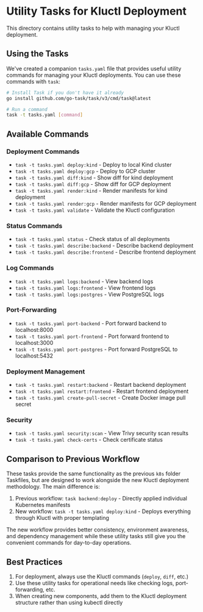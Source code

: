 # Utility Tasks for Kluctl Deployment

This directory contains utility tasks to help with managing your Kluctl deployment.

## Using the Tasks

We've created a companion `tasks.yaml` file that provides useful utility commands for managing your Kluctl deployments. You can use these commands with `task`:

```bash
# Install Task if you don't have it already
go install github.com/go-task/task/v3/cmd/task@latest

# Run a command
task -t tasks.yaml [command]
```

## Available Commands

### Deployment Commands

- `task -t tasks.yaml deploy:kind` - Deploy to local Kind cluster
- `task -t tasks.yaml deploy:gcp` - Deploy to GCP cluster
- `task -t tasks.yaml diff:kind` - Show diff for kind deployment
- `task -t tasks.yaml diff:gcp` - Show diff for GCP deployment
- `task -t tasks.yaml render:kind` - Render manifests for kind deployment
- `task -t tasks.yaml render:gcp` - Render manifests for GCP deployment
- `task -t tasks.yaml validate` - Validate the Kluctl configuration

### Status Commands

- `task -t tasks.yaml status` - Check status of all deployments
- `task -t tasks.yaml describe:backend` - Describe backend deployment
- `task -t tasks.yaml describe:frontend` - Describe frontend deployment

### Log Commands

- `task -t tasks.yaml logs:backend` - View backend logs
- `task -t tasks.yaml logs:frontend` - View frontend logs
- `task -t tasks.yaml logs:postgres` - View PostgreSQL logs

### Port-Forwarding

- `task -t tasks.yaml port-backend` - Port forward backend to localhost:8000
- `task -t tasks.yaml port-frontend` - Port forward frontend to localhost:3000
- `task -t tasks.yaml port-postgres` - Port forward PostgreSQL to localhost:5432

### Deployment Management

- `task -t tasks.yaml restart:backend` - Restart backend deployment
- `task -t tasks.yaml restart:frontend` - Restart frontend deployment
- `task -t tasks.yaml create-pull-secret` - Create Docker image pull secret

### Security

- `task -t tasks.yaml security:scan` - View Trivy security scan results
- `task -t tasks.yaml check-certs` - Check certificate status

## Comparison to Previous Workflow

These tasks provide the same functionality as the previous `k8s` folder Taskfiles, but are designed to work alongside the new Kluctl deployment methodology. The main difference is:

1. Previous workflow: `task backend:deploy` - Directly applied individual Kubernetes manifests
2. New workflow: `task -t tasks.yaml deploy:kind` - Deploys everything through Kluctl with proper templating

The new workflow provides better consistency, environment awareness, and dependency management while these utility tasks still give you the convenient commands for day-to-day operations.

## Best Practices

1. For deployment, always use the Kluctl commands (`deploy`, `diff`, etc.)
2. Use these utility tasks for operational needs like checking logs, port-forwarding, etc.
3. When creating new components, add them to the Kluctl deployment structure rather than using kubectl directly
